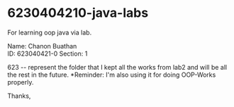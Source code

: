 # 6230404210-java-labs
For learning oop java via lab.

Name: Chanon Buathan                        
ID: 623040421-0     Section: 1

623 -- represent the folder that I kept all the works from lab2 and will be all the rest in the future.
*Reminder: I'm also using it for doing OOP-Works properly.

Thanks,

